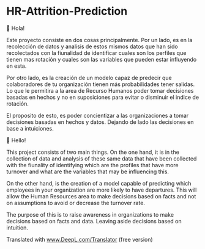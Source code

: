 # HR-Attrition-Prediction
👋 Hola! 

Este proyecto consiste en dos cosas principalmente. Por un lado, es en la recolección de datos y analisis de estos mismos datos que han sido recolectados con la fiunalidad de identificar cuales son los perfiles que tienen mas rotación y cuales son las variables que pueden estar influyendo en esta. 

Por otro lado, es la creación de un modelo capaz de predecir que colaboradores de tu organización tienen más probabilidades tener salidas. Lo que le permitira a la area de Recurso Humanos poder tomar decisiones basadas en hechos y no en suposiciones para evitar o disminuir el indice de rotación. 

El proposito de esto, es poder concientizar a las organizaciones a tomar decisiones basadas en hechos y datos. Dejando de lado las decisiones en base a intuiciones. 

👋 Hello! 

This project consists of two main things. On the one hand, it is in the collection of data and analysis of these same data that have been collected with the fiunality of identifying which are the profiles that have more turnover and what are the variables that may be influencing this. 

On the other hand, is the creation of a model capable of predicting which employees in your organization are more likely to have departures. This will allow the Human Resources area to make decisions based on facts and not on assumptions to avoid or decrease the turnover rate. 

The purpose of this is to raise awareness in organizations to make decisions based on facts and data. Leaving aside decisions based on intuition. 

Translated with www.DeepL.com/Translator (free version)
